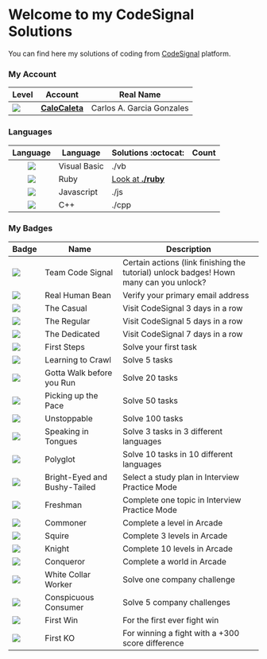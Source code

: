 # Welcome to my CodeSignal Solutions

You can find here my solutions of coding from [CodeSignal](https://app.codesignal.com/) platform.

### My Account

| Level | Account | Real Name |
|---|---|---|
| ![](https://app.codesignal.com/badges/user-level/38.svg) | **[CaloCaleta](https://app.codesignal.com/profile/calocaleta)** | Carlos A. Garcia Gonzales |

### Languages
| Language | Language | Solutions :octocat: | Count |
|:---:|---|---|:---:|
| ![](https://codefightsuserpics.s3.amazonaws.com/uploads/1519782029994/Visual%20Basic.svg) | Visual Basic | ./vb  |  |
| ![](https://app.codesignal.com/user-icons/languages/rb.svg) | Ruby | [Look at **./ruby**](./ruby/readme.md) |  |
| ![](https://app.codesignal.com/user-icons/languages/js.svg) | Javascript | ./js  |  |
| ![](https://app.codesignal.com/user-icons/languages/cpp.svg) | C++ | ./cpp  |  |


### My Badges

| Badge | Name | Description |
|---|---|---|
| ![](https://app.codesignal.com/user-icons/miscellaneous/team_codefights.svg) | Team Code Signal | Certain actions (link finishing the tutorial) unlock badges! Hown many can you unlock? |
| ![](https://app.codesignal.com/user-icons/miscellaneous/email_verified.svg) | Real Human Bean | Verify your primary email address |
| ![](https://app.codesignal.com/user-icons/activity/visit_3.svg) | The Casual | Visit CodeSignal 3 days in a row |
| ![](https://app.codesignal.com/user-icons/activity/visit_5.svg) | The Regular | Visit CodeSignal 5 days in a row |
| ![](https://app.codesignal.com/user-icons/activity/visit_7.svg) | The Dedicated | Visit CodeSignal 7 days in a row |
| ![](https://app.codesignal.com/user-icons/solved/solved_1.svg) | First Steps | Solve your first task |
| ![](https://app.codesignal.com/user-icons/solved/solved_5.svg) | Learning to Crawl | Solve 5 tasks |
| ![](https://app.codesignal.com/user-icons/solved/solved_20.svg) | Gotta Walk before you Run | Solve 20 tasks |
| ![](https://app.codesignal.com/user-icons/solved/solved_50.svg) | Picking up the Pace | Solve 50 tasks |
| ![](https://app.codesignal.com/user-icons/solved/solved_100.svg) | Unstoppable | Solve 100 tasks |
| ![](https://app.codesignal.com/user-icons/polyglot/polyglot_3.svg) | Speaking in Tongues | Solve 3 tasks in 3 different languages |
| ![](https://app.codesignal.com/user-icons/polyglot/polyglot_10.svg) | Polyglot | Solve 10 tasks in 10 different languages |
| ![](https://app.codesignal.com/user-icons/interview_practice/plan_selected.svg) | Bright-Eyed and Bushy-Tailed | Select a study plan in Interview Practice Mode |
| ![](https://app.codesignal.com/user-icons/interview_practice/ipm_topic_1.svg) | Freshman | Complete one topic in Interview Practice Mode |
| ![](https://app.codesignal.com/user-icons/arcade/arcade_levels_1.svg) | Commoner | Complete a level in Arcade |
| ![](https://app.codesignal.com/user-icons/arcade/arcade_levels_3.svg) | Squire | Complete 3 levels in Arcade |
| ![](https://app.codesignal.com/user-icons/arcade/arcade_levels_10.svg) | Knight | Complete 10 levels in Arcade |
| ![](https://app.codesignal.com/user-icons/arcade/arcade_worlds_1.svg) | Conqueror | Complete a world in Arcade |
| ![](https://app.codesignal.com/user-icons/company_challenge/company_challenges_1.svg) | White Collar Worker | Solve one company challenge |
| ![](https://app.codesignal.com/user-icons/company_challenge/company_challenges_5.svg) | Conspicuous Consumer | Solve 5 company challenges |
| ![](https://app.codesignal.com/user-icons/wins/first_win.svg) | First Win | For the first ever fight win |
| ![](https://app.codesignal.com/user-icons/KOs/first_ko.svg) | First KO | For winning a fight with a +300 score difference |





